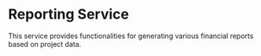# Reporting Service

This service provides functionalities for generating various financial reports based on project data.